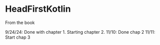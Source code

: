 # HeadFirstKotlin
 From the book

9/24/24: Done with chapter 1. 
Starting chapter 2.
11/10: Done chap 2
11/11: Start chap 3

